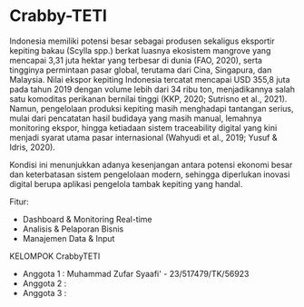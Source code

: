 # Crabby-TETI

Indonesia memiliki potensi besar sebagai produsen sekaligus eksportir kepiting bakau (Scylla spp.) berkat luasnya ekosistem mangrove yang mencapai 3,31 juta hektar yang terbesar di dunia (FAO, 2020), serta tingginya permintaan pasar global, terutama dari Cina, Singapura, dan Malaysia. Nilai ekspor kepiting Indonesia tercatat mencapai USD 355,8 juta pada tahun 2019 dengan volume lebih dari 34 ribu ton, menjadikannya salah satu komoditas perikanan bernilai tinggi (KKP, 2020; Sutrisno et al., 2021). Namun, pengelolaan produksi kepiting masih menghadapi tantangan serius, mulai dari pencatatan hasil budidaya yang masih manual, lemahnya monitoring ekspor, hingga ketiadaan sistem traceability digital yang kini menjadi syarat utama pasar internasional (Wahyudi et al., 2019; Yusuf & Idris, 2020).

Kondisi ini menunjukkan adanya kesenjangan antara potensi ekonomi besar dan keterbatasan sistem pengelolaan modern, sehingga diperlukan inovasi digital berupa aplikasi pengelola tambak kepiting yang handal.

Fitur:

- Dashboard & Monitoring Real-time
- Analisis & Pelaporan Bisnis
- Manajemen Data & Input

KELOMPOK CrabbyTETI

- Anggota 1 : Muhammad Zufar Syaafi' - 23/517479/TK/56923
- Anggota 2 :
- Anggota 3 :
